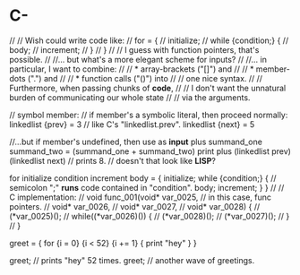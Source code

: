 C-
==


// // Wish could write code like:
// for = {
//     initialize;
//     while {condition;} {
//         body;
//         increment;
//     }
// }
// // I guess with function pointers, that's possible.
// //... but what's a more elegant scheme for inputs?
// //... in particular, I want to combine:
// //        * array-brackets ("[]") and 
// //        * member-dots (".") and 
// //        * function calls ("()") into
// //    one nice syntax.
// //    Furthermore, when passing chunks of __code__,
// //    I don't want the unnatural burden of communicating our whole state
// //    via the arguments.


// symbol <space> member:
// if member's a symbolic literal, then proceed normally:
linkedlist {prev} = 3 // like C's "linkedlist.prev".
linkedlist {next} = 5

//...but if member's undefined, then use as __input__
plus summand_one summand_two = (summand_one + summand_two)
print plus (linkedlist prev) (linkedlist next) // prints 8.
                                               // doesn't that look like __LISP__?

for initialize condition increment body = {
    initialize;
    while {condition;} { // semicolon ";" __runs__ code contained in "condition".
        body;
        increment;
    }
}
// // C implementation:
// void func_001(void* var_0025, // in this case, func pointers.
//               void* var_0026,
//               void* var_0027,
//               void* var_0028) {
//     (*var_0025)();
//     while((*var_0026)()) {
//         (*var_0028)();
//         (*var_0027)();
//     }
// }


greet = {
    for {i = 0} {i < 52} {i += 1} {
        print "hey"
    }
}

greet; // prints "hey" 52 times.
greet; // another wave of greetings.
